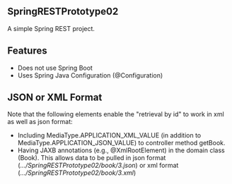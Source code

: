 ## SpringRESTPrototype02
A simple Spring REST project.

## Features
* Does not use Spring Boot
* Uses Spring Java Configuration (@Configuration)

## JSON or XML Format
Note that the following elements enable the "retrieval by id" to work in xml as well as json format:
* Including MediaType.APPLICATION_XML_VALUE (in addition to MediaType.APPLICATION_JSON_VALUE) to controller method getBook.
* Having JAXB annotations (e.g., @XmlRootElement) in the domain class (Book).
This allows data to be pulled in json format (*.../SpringRESTPrototype02/book/3.json*) or xml format (*.../SpringRESTPrototype02/book/3.xml*)
